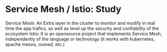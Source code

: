# Service Mesh / Istio: Study
Service Mesh: An Extra layer in the cluster to monitor and modify in real time the app trafics, as well as level up the security and confiability of the ecosystem
Istio: It is an opensource project that implements Service Mesh, independently of the language or technology (it works with kubernetes, apache mesos, nomad, etc.)

